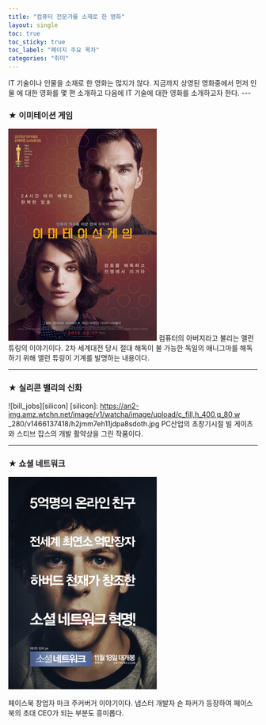 ```yaml
--- 
title: "컴퓨터 전문가를 소재로 한 영화"
layout: single
toc: true
toc_sticky: true
toc_label: "페이지 주요 목차"
categories: "취미"
--- 
```

IT 기술이나 인물을 소재로 한 영화는 많지가 않다. 지금까지 상영된 영화중에서 먼저 인물 에 대한 영화를 몇 편 소개하고 다음에 IT 기술에 대한 영화를 소개하고자 한다. --- 
### ★ 이미테이션 게임 
![allen](/assets/images/allen.png)
컴퓨터의 아버지라고 불리는 앨런 튜링의 이야기이다. 2차 세계대전 당시 절대 해독이 불 가능한 독일의 애니그마를 해독하기 위해 앨런 튜링이 기계를 발명하는 내용이다. 


--- 
### ★ 실리콘 밸리의 신화 
![bill_jobs][silicon]
[silicon]:
https://an2-img.amz.wtchn.net/image/v1/watcha/image/upload/c_fill,h_400,q_80,w _280/v1466137418/h2jmm7eh11jdpa8sdoth.jpg
PC산업의 초창기시절 빌 게이츠와 스티브 잡스의 개발 활약상을 그린 작품이다. 

--- 
### ★ 쇼셜 네트워크 
[![mark](/assets/images/mark.png "더 자세한 내용을 원하시면 방문해 보세요")](https://topclass.chosun.com/board/view.asp?catecode=J&tnu=201901100028)

페이스북 창업자 마크 주커버거 이야기이다. 냅스터 개발자 숀 파커가 등장하여 페이스북의 초대 CEO가 되는 부분도 흥미롭다. 


